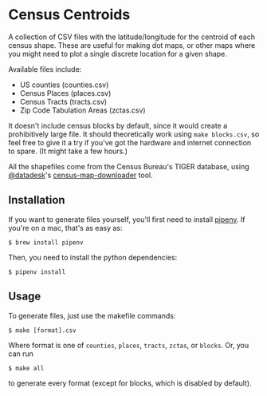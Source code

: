 # Census Centroids
A collection of CSV files with the latitude/longitude for the centroid of each census shape. These are useful for making dot maps, or other maps where you might need to plot a single discrete location for a given shape.

Available files include:
* US counties (counties.csv)
* Census Places (places.csv)
* Census Tracts (tracts.csv)
* Zip Code Tabulation Areas (zctas.csv)

It doesn't include census blocks by default, since it would create a prohibitively large file. It should theoretically work using `make blocks.csv`, so feel free to give it a try if you've got the hardware and internet connection to spare. (It might take a few hours.) 

All the shapefiles come from the Census Bureau's TIGER database, using [@datadesk](https://github.com/datadesk)'s [census-map-downloader](https://github.com/datadesk/census-map-downloader) tool.

## Installation
If you want to generate files yourself, you'll first need to install [pipenv](https://pipenv.readthedocs.io/en/latest/). If you're on a mac, that's as easy as:
```
$ brew install pipenv
```

Then, you need to install the python dependencies:
```
$ pipenv install
```

## Usage
To generate files, just use the makefile commands:
```
$ make [format].csv
```
Where format is one of `counties`, `places`, `tracts`, `zctas`, or `blocks`. Or, you can run
```
$ make all
```
to generate every format (except for blocks, which is disabled by default).